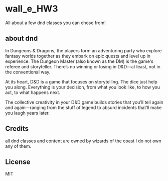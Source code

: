 # wall_e_HW3

All about a few dnd classes you can chose from!

## about dnd
In Dungeons & Dragons, the players form an adventuring party who explore fantasy worlds together as they embark on epic quests and level up in experience. The Dungeon Master (also known as the DM) is the game's referee and storyteller. There’s no winning or losing in D&D—at least, not in the conventional way.

At its heart, D&D is a game that focuses on storytelling. The dice just help you along. Everything is your decision, from what you look like, to how you act, to what happens next.

The collective creativity in your D&D game builds stories that you’ll tell again and again—ranging from the stuff of legend to absurd incidents that’ll make you laugh years later.

## Credits

all dnd classes and content are owned by wizards of the coast
I do not own any of them.

## License

MIT